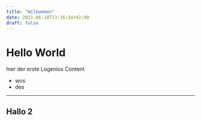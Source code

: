 ```yaml
---
title: "Wilkommen"
date: 2021-06-18T13:16:54+02:00
draft: false
---
```


# Hello World
hier der erste Logenios Content

- wos
- des

---

## Hallo 2
